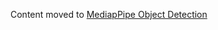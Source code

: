 Content moved to
[MediapPipe Object Detection](https://google.github.io/mediapipe/solutions/object_detection)
